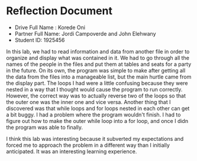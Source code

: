 # Reflection Document

* Drive Full Name  : Korede Oni
* Partner Full Name: Jordi Campoverde and John Elehwany
* Student ID: 1925456

In this lab, we had to read information and data from another file in order to organize
and display what was contained in it. We had to go through all the names of the people
in the files and put them at tables and seats for a party in the future. On its own, the
program was simple to make after getting all the data from the files into a manageable
list, but the main hurtle came from the display part. The loops I had were a little confusing
because they were nested in a way that I thought would cause the program to run correctly.
However, the correct way was to actually reverse two of the loops so that the outer one was
the inner one and vice versa. Another thing that I discovered was that while loops and for loops
nested in each other can get a bit buggy. I had a problem where the program wouldn't finish. I
had to figure out how to make the outer while loop into a for loop, and once I didn the
program was able to finally.

I think this lab was interesting because it subverted my expectations and forced me to approach
the problem in a different way than I initially anticipated. It was an interesting learning experience.
